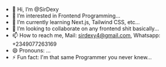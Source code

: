 - 👋 Hi, I’m @SirDexy
- 👀 I’m interested in Frontend Programming...
- 🌱 I’m currently learning Next.js, Tailwind CSS, etc...
- 💞️ I’m looking to collaborate on any frontend shit basically...
- 📫 How to reach me, Mail: sirdexy4@gmail.com, Whatsapp: +2349077263169
- 😄 Pronouns: ...
- ⚡ Fun fact: I'm that same Programmer you never knew...

<!---
SirDexy/SirDexy is a ✨ special ✨ repository because its `README.md` (this file) appears on your GitHub profile.
You can click the Preview link to take a look at your changes.
--->
